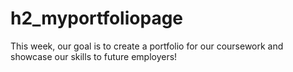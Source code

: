 # h2_myportfoliopage
This week, our goal is to create a portfolio for our coursework and showcase our skills to future employers!